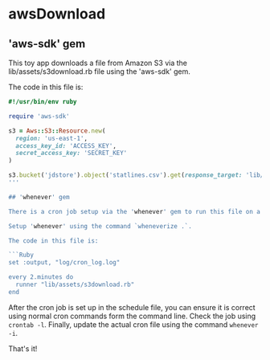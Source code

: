 # awsDownload

## 'aws-sdk' gem

This toy app downloads a file from Amazon S3 via the lib/assets/s3download.rb file using the 'aws-sdk' gem.

The code in this file is:

```Ruby
#!/usr/bin/env ruby

require 'aws-sdk'

s3 = Aws::S3::Resource.new(
  region: 'us-east-1',
  access_key_id: 'ACCESS_KEY',
  secret_access_key: 'SECRET_KEY'
)

s3.bucket('jdstore').object('statlines.csv').get(response_target: 'lib/assets/db/stats.csv')
'''

## 'whenever' gem

There is a cron job setup via the 'whenever' gem to run this file on a schedule via the config/schedule.rb file.

Setup 'whenever' using the command `wheneverize .`.

The code in this file is:

```Ruby
set :output, "log/cron_log.log"

every 2.minutes do
  runner "lib/assets/s3download.rb"
end
```

After the cron job is set up in the schedule file, you can ensure it is correct using normal cron commands form the command line. Check the job using `crontab -l`. Finally, update the actual cron file using the command `whenever -i`.

That's it!
